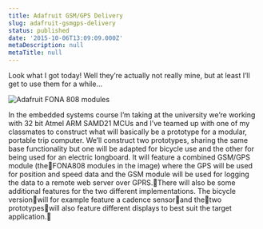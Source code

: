 ```yaml
---
title: Adafruit GSM/GPS Delivery
slug: adafruit-gsmgps-delivery
status: published
date: '2015-10-06T13:09:09.000Z'
metaDescription: null
metaTitle: null
---
```


Look what I got today! Well they’re actually not really mine, but at least I’ll get to use them for a while…

![Adafruit FONA 808 modules](https://s3-eu-west-1.amazonaws.com/jimmyutterstrom.com/images/WP_20151006_001.jpg)

In the embedded systems course I’m taking at the university we’re working with 32 bit Atmel ARM SAMD21 MCUs and I’ve teamed up with one of my classmates to construct what will basically be a prototype for a modular, portable trip computer. We’ll construct two prototypes, sharing the same base functionality but one will be adapted for bicycle use and the other for being used for an electric longboard. It will feature a combined GSM/GPS module (theFONA808 modules in the image) where the GPS will be used for position and speed data and the GSM module will be used for logging the data to a remote web server over GPRS.There will also be some additional features for the two different implementations. The bicycle versionwill for example feature a cadence sensorand thetwo prototypeswill also feature different displays to best suit the target application.
